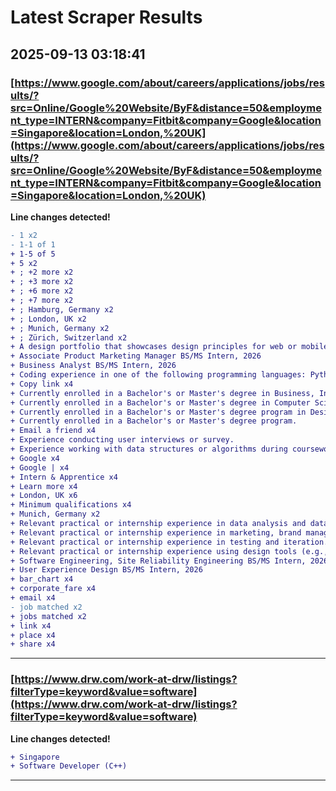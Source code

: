 # Latest Scraper Results

## 2025-09-13 03:18:41

### [https://www.google.com/about/careers/applications/jobs/results/?src=Online/Google%20Website/ByF&distance=50&employment_type=INTERN&company=Fitbit&company=Google&location=Singapore&location=London,%20UK](https://www.google.com/about/careers/applications/jobs/results/?src=Online/Google%20Website/ByF&distance=50&employment_type=INTERN&company=Fitbit&company=Google&location=Singapore&location=London,%20UK)

**Line changes detected!**

```diff
- 1 x2
- 1‑1 of 1
+ 1‑5 of 5
+ 5 x2
+ ; +2 more x2
+ ; +3 more x2
+ ; +6 more x2
+ ; +7 more x2
+ ; Hamburg, Germany x2
+ ; London, UK x2
+ ; Munich, Germany x2
+ ; Zürich, Switzerland x2
+ A design portfolio that showcases design principles for web or mobile platforms.
+ Associate Product Marketing Manager BS/MS Intern, 2026
+ Business Analyst BS/MS Intern, 2026
+ Coding experience in one of the following programming languages: Python, C, C++, Java, JavaScript.
+ Copy link x4
+ Currently enrolled in a Bachelor's or Master's degree in Business, Information Systems or Data Analytics or a related field in the EMEA region.
+ Currently enrolled in a Bachelor's or Master's degree in Computer Science or a related technical field in the EMEA region.
+ Currently enrolled in a Bachelor's or Master's degree program in Design, Human-Computer Interaction (HCI), Product Design, Visual Communication, Interaction Design or a related field in the EMEA region.
+ Currently enrolled in a Bachelor's or Master's degree program.
+ Email a friend x4
+ Experience conducting user interviews or survey.
+ Experience working with data structures or algorithms during coursework/projects, research, internships, or practical experience in school or work (e.g. open-source coding).
+ Google x4
+ Google | x4
+ Intern & Apprentice x4
+ Learn more x4
+ London, UK x6
+ Minimum qualifications x4
+ Munich, Germany x2
+ Relevant practical or internship experience in data analysis and data presentation.
+ Relevant practical or internship experience in marketing, brand management, strategy consulting, marketing agency,  technology, or a related field through full time roles, internships, projects, or academic classes.
+ Relevant practical or internship experience in testing and iteration.
+ Relevant practical or internship experience using design tools (e.g., Figma, Photoshop, Illustrator, Sketch, InVisio, Principle, After Effects, Framer Studio etc.).
+ Software Engineering, Site Reliability Engineering BS/MS Intern, 2026
+ User Experience Design BS/MS Intern, 2026
+ bar_chart x4
+ corporate_fare x4
+ email x4
- job matched x2
+ jobs matched x2
+ link x4
+ place x4
+ share x4
```

---
### [https://www.drw.com/work-at-drw/listings?filterType=keyword&value=software](https://www.drw.com/work-at-drw/listings?filterType=keyword&value=software)

**Line changes detected!**

```diff
+ Singapore
+ Software Developer (C++)
```

---
